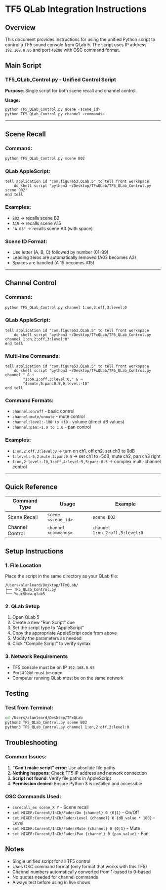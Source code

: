 # TF5 QLab Integration Instructions

## Overview
This document provides instructions for using the unified Python script to control a TF5 sound console from QLab 5. The script uses IP address `192.168.0.95` and port `49280` with OSC command format.

## Main Script

### **TF5_QLab_Control.py** - Unified Control Script
**Purpose**: Single script for both scene recall and channel control

**Usage:**
```bash
python TF5_QLab_Control.py scene <scene_id>
python TF5_QLab_Control.py channel <commands>
```

---

## Scene Recall

### **Command:**
```bash
python TF5_QLab_Control.py scene B02
```

### **QLab AppleScript:**
```applescript
tell application id "com.figure53.QLab.5" to tell front workspace
	do shell script "python3 ~/Desktop/TFxQLab/TF5_QLab_Control.py scene B02"
end tell
```

### **Examples:**
- `B02` → recalls scene B2
- `A15` → recalls scene A15
- `"A 03"` → recalls scene A3 (with space)

### **Scene ID Format:**
- Use letter (A, B, C) followed by number (01-99)
- Leading zeros are automatically removed (A03 becomes A3)
- Spaces are handled (A 15 becomes A15)

---

## Channel Control

### **Command:**
```bash
python TF5_QLab_Control.py channel 1:on,2:off,3:level:0
```

### **QLab AppleScript:**
```applescript
tell application id "com.figure53.QLab.5" to tell front workspace
	do shell script "python3 ~/Desktop/TFxQLab/TF5_QLab_Control.py channel 1:on,2:off,3:level:0"
end tell
```

### **Multi-line Commands:**
```applescript
tell application id "com.figure53.QLab.5" to tell front workspace
	do shell script "python3 ~/Desktop/TFxQLab/TF5_QLab_Control.py channel " & ¬
		"1:on,2:off,3:level:0," & ¬
		"4:mute,5:pan:0.5,6:level:-10"
end tell
```

### **Command Formats:**
- `channel:on/off` - basic control
- `channel:mute/unmute` - mute control  
- `channel:level:-100 to +10` - volume (direct dB values)
- `channel:pan:-1.0 to 1.0` - pan control

### **Examples:**
- `1:on,2:off,3:level:0` → turn on ch1, off ch2, set ch3 to 0dB
- `1:level:-5,2:mute,3:pan:0.5` → set ch1 to -5dB, mute ch2, pan ch3 right
- `1:on,2:level:-10,3:off,4:level:5,5:pan:-0.5` → complex multi-channel control

---

## Quick Reference

| Command Type | Usage | Example |
|--------------|-------|---------|
| Scene Recall | `scene <scene_id>` | `scene B02` |
| Channel Control | `channel <commands>` | `channel 1:on,2:off,3:level:0` |

## Setup Instructions

### 1. **File Location**
Place the script in the same directory as your QLab file:
```
/Users/alanleard/Desktop/TFxQLab/
├── TF5_QLab_Control.py
└── YourShow.qlab5
```

### 2. **QLab Setup**
1. Open QLab 5
2. Create a new "Run Script" cue
3. Set the script type to "AppleScript"
4. Copy the appropriate AppleScript code from above
5. Modify the parameters as needed
6. Click "Compile Script" to verify syntax

### 3. **Network Requirements**
- TF5 console must be on IP `192.168.0.95`
- Port `49280` must be open
- Computer running QLab must be on the same network

## Testing

### Test from Terminal:
```bash
cd /Users/alanleard/Desktop/TFxQLab
python3 TF5_QLab_Control.py scene B02
python3 TF5_QLab_Control.py channel 1:on,2:off,3:level:0
```

## Troubleshooting

### Common Issues:
1. **"Can't make script" error**: Use absolute file paths
2. **Nothing happens**: Check TF5 IP address and network connection
3. **Script not found**: Verify file paths in AppleScript
4. **Permission denied**: Ensure Python 3 is installed and accessible

### OSC Commands Used:
- `ssrecall_ex scene_X Y` - Scene recall
- `set MIXER:Current/InCh/Fader/On {channel} 0 {0|1}` - On/Off
- `set MIXER:Current/InCh/Fader/Level {channel} 0 {dB_value * 100}` - Level
- `set MIXER:Current/InCh/Fader/Mute {channel} 0 {0|1}` - Mute
- `set MIXER:Current/InCh/Fader/Pan {channel} 0 {pan_value}` - Pan

## Notes
- Single unified script for all TF5 control
- Uses OSC command format (only format that works with this TF5)
- Channel numbers automatically converted from 1-based to 0-based
- No quotes needed for channel commands
- Always test before using in live shows
